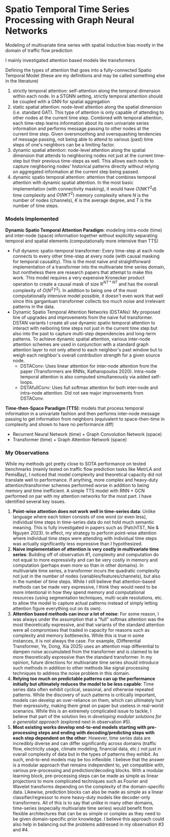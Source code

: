 # Spatio Temporal Time Series Processing with Graph Neural Networks

Modeling of multivariate time series with spatial inductive bias mostly in the domain of traffic flow prediction

I mainly investigated attention based models like transformers

Defining the types of attention that goes into a fully-connected Spatio Temporal Model (these are my definitions and may be called something else in the literature)
1. strictly temporal attention: self-attention along the temporal dimension within each node. In a STGNN setting, strictly temporal attention should be coupled with a GNN for spatial aggregation
2. static spatial attention: node-level attention along the spatial dimension (i.e. standard GAT). This type of attention is only capable of attending to other nodes at the current time step. Combined with temporal attention, each time-step learns information about its own univariate series information and performs message passing to other nodes at the current time step. Given oversmoothing and oversquashing tendencies of message passing, not being able to attend to various (past) time steps of one's neighbors can be a limiting factor. 
3. dynamic spatial attention: node-level attention along the spatial dimension that attends to neighboring nodes not just at the current time-step but their previous time-steps as well. This allows each node to capture neighboring nodes' historical patterns directly without relying on aggregated information at the current step being passed.
4. dynamic spatio temporal attention: attention that combines temporal attention with dynamic spatial attention. In the most basic implementation (with connectivity masking), it would have $O(NKT^2d)$ time complexity and $O(NKT^2)$ memory complexity where $N$ is the number of nodes (channels), $K$ is the average degree, and $T$ is the number of time steps.

### Models Implemented

**Dynamic Spatio Temporal Attention Paradigm**: modeling intra-node (time) and inter-node (space) information together without explicitly separating temporal and spatial elements (computationally more intensive than TTS)
- Full dynamic spatio-temporal transformer: Every time-step at each node connects to every other time-step at every node (with causal masking for temporal causality). This is the most naive and straightforward implementation of a transformer into the multivariate time series domain, but nontheless there are research papers that attempt to make this work. This model requires a very expensive Kronecker product operation to create a causal mask of size $\mathbb{R}^{NT * NT}$ and has the overall complexity of $O(N^2T^2)$. In addition to being one of the most computationally intensive model possible, it doesn't even work that well since this gargantuan transformer collects too much noise and irrelevant patterns in the data.
- Dynamic Spatio Temporal Attention Networks (DSTANs): My proposed line of upgrades and improvements from the naive full transformer. DSTAN variants I create all use dynamic spatio temporal attention to interact with neiboring time steps not just in the current time step but also into the past to capture multi-step dependencies and long-term patterns. To achieve dynamic spatial attention, various inter-node attention schemes are used in conjunction with a standard graph attention layer to not only attend to each neighbor's past window but to weigh each neighbor's overall contribution strength for a given source node. 
    - DSTAConv: Uses linear attention for inter-node attention from the paper (Transformers are RNNs, Katharopoulos 2020). Intra-node temporal attention is also computed simultaneously via added self-loops.
    - DSTAfullConv: Uses full softmax attention for both inter-node and intra-node attention. Did not see major improvements from DSTAConv.

**Time-then-Space Paradigm (TTS)**: models that process temporal information in a univariate fashion and then performs inter-node message passing to get information from neighbors (equivalent to space-then-time in complexity and shown to have no performance diff)
- Recurrent Neural Network (time) + Graph Convolution Network (space)
- Transformer (time) + Graph Attention Network (space)

### My Observations
While my methods got pretty close to SOTA performance on tested benchmarks (mainly tested on traffic flow prediction tasks like MetrLA and PemsBay), I noticed that model complexity and theoretical capacity did not translate well to performance. If anything, more complex and heavy-duty attention/transformer schemes performed worse in addition to being memory and time inefficient. A simple TTS model with RNN + GCN performed on par with my attention networks for the most part. I have identified several key issues.
1. **Point-wise attention does not work well in time-series data**: Unlike language where each token consists of one word (or even less), individual time steps in time-series data do not hold much semantic meaning. This is fully investigated in papers such as (PatchTST, Nie & Nguyen 2023). In effect, my strategy to perform point-wise attention where individual time steps were attending with individual time steps was actually significantly less expressive than I hypothesized.
2. **Naive implementation of attention is very costly in multivariate time series**: Building off of observation #1, complexity and computation do not equal to more expressivity and can be very costly in memory and computation (perhaps even more so than in other domains). In multivariate time series, a transformer incurs the quadratic complexity not just in the number of nodes (variables/features/channels), but also in the number of time steps. While I still believe that attention-based methods can be made very expressive, I think they would need to be more intentional in how they spend memory and computational resources (using segmentation techniques, multi-scale resolutions, etc. to allow the model to capture actual patterns instead of simply letting attention figure everything out on its own). 
3. **Attention based methods can incur a lot of noise**: For some reason, I was always under the assumption that a "full" softmax attention was the most theoretically expressive, and that variants of the standard attention were all compromises that traded in capacity for reasons such as complexity and memory bottlenecks. While this is true in some instances, it is not always the case. For example, (Differential Transformer, Ye, Dong, Xia 2025) uses an attention map differential to dampen noise accumulated from the transformer and is claimed to be more theoretically expressive than the standard transformer. In my opinion, future directions for multivariate time series should introduce such methods in addition to other methods like signal processing techniques to address the noise problem in this domain.
4. **Relying too much on predictable patterns can up the performance initially but ultimately reduces the model to be less capable**: Time series data often exhibit cyclical, seasonal, and otherwise repeated patterns. While the discovery of such patterns is critically important, models can develop an over-reliance on them, which can ultimately hurt their expressivity, making them great on paper but useless in real-world scenarios. While this is an extremely complicated issue to tackle, I believe that part of the solution lies in *developing modular solutions for a generalist approach* (explored next in observation #5). 
5. **Most existing works develop end-to-end models starting with pre-processing steps and ending with decoding/predicting steps with each step dependent on the other**: However, time series data are incredibly diverse and can differ significantly across domains (traffic flow, electricity usage, climate modeling, financial data, etc.) not just in overall complexity of data but in the types of patterns they exhibit. As such, end-to-end models may be too inflexible. I believe that the answer is a modular approach that remains independent to, yet compatible with, various pre-processing and prediction/decoding blocks. With a modular learning block, pre-processing steps can be made as simple as linear projections to more complicated techniques such as Fourier and Wavelet transforms depending on the complexity of the domain-specific data. Likewise, prediction blocks can also be made as simple as a linear classifier/regressor to more heavy-duty models like decoder-only transformers. All of this is to say that unlike in many other domains, time-series (especially multivariate time series) would benefit from flexible architectures that can be as simple or complex as they need to be given domain-specific prior knowledge. I believe this approach could also help in balancing out the problems addressed in my observation #3 and #4. 